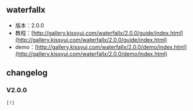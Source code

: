 ## waterfallx

* 版本：2.0.0
* 教程：[http://gallery.kissyui.com/waterfallx/2.0.0/guide/index.html](http://gallery.kissyui.com/waterfallx/2.0.0/guide/index.html)
* demo：[http://gallery.kissyui.com/waterfallx/2.0.0/demo/index.html](http://gallery.kissyui.com/waterfallx/2.0.0/demo/index.html)

## changelog

### V2.0.0

    [!]


